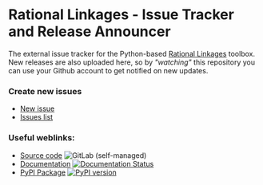 # Rational Linkages - Issue Tracker and Release Announcer
The external issue tracker for the Python-based [Rational Linkages](https://git.uibk.ac.at/geometrie-vermessung/rational-linkages) toolbox. New releases are also uploaded here, so by *"watching"* this repository you can use your Github account to get notified on new updates.

### Create new issues
- [New issue](https://github.com/hucik14/rl-issues/issues/new/choose)
- [Issues list](https://github.com/hucik14/rl-issues/issues)

### Useful weblinks:
- [Source code](https://git.uibk.ac.at/geometrie-vermessung/rational-linkages) ![GitLab (self-managed)](https://img.shields.io/gitlab/v/release/21918?gitlab_url=https%3A%2F%2Fgit.uibk.ac.at%2F&style=social&logo=gitlab&label=repository)
- [Documentation](https://rational-linkages.readthedocs.io/) [![Documentation Status](https://readthedocs.org/projects/rational-linkages/badge/?version=latest)](https://rational-linkages.readthedocs.io/?badge=latest)
- [PyPI Package](https://pypi.org/project/rational-linkages/) [![PyPI version](https://img.shields.io/pypi/v/rational-linkages.svg)](https://pypi.org/project/rational-linkages/)


